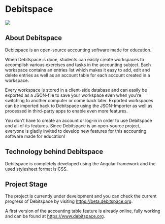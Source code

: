 # Debitspace
<img  src="https://imgur.com/03RqPa0.png"/>

## About Debitspace
Debitspace is an open-source accounting software made for education.

When Debitspace is done, students can easily create workspaces to accomplish various exercises and tasks in the accounting subject. Each workspace contains an entries list which makes it easy to add, edit and delete entries as well as an account table for each account created in a workspace.

Every workspace is stored in a client-side database and can easily be exported as a JSON-file to save your workspace even when you're switching to another computer or come back later.
Exported workspaces can be imported back to Debitspace using the JSON-Importer as well as processed in third-party apps to enable even more features.

You don't have to create an account or log-in in order to use Debitspace and all of its features. Since Debitspace is an open-source project, everyone is gladly invited to develop new features for this accounting software made for education!

## Technology behind Debitspace
Debitspace is completely developed using the Angular framework and the used stylesheet format is CSS.

## Project Stage
The project is currently under development and you can check the current progress of Debitspace by visiting https://beta.debitspace.org.

A first version of the accounting table feature is already online, fully working and can be found at https://www.debitspace.org.
